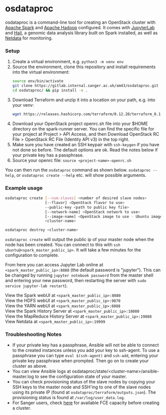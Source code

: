 # osdataproc

osdataproc is a command-line tool for creating an OpenStack cluster with [Apache Spark](https://spark.apache.org/) and [Apache Hadoop](https://hadoop.apache.org/) configured. It comes with [JupyterLab](https://jupyter.org/) and [Hail](https://hail.is), a genomic data analysis library built on Spark installed, as well as [Netdata](https://github.com/netdata/netdata) for monitoring.

### Setup

1. Create a virtual environment, e.g. `python3 -m venv env`
2. Source the environment, clone this repository and install requirements into the virtual environment:
    ```bash
    source env/bin/activate
    git clone https://gitlab.internal.sanger.ac.uk/am43/osdataproc.git
    cd osdataproc/ && pip install -e .
    ```
3. Download Terraform and unzip it into a location on your path, e.g. into your venv: 
    ```bash
    wget https://releases.hashicorp.com/terraform/0.12.20/terraform_0.12.20_linux_amd64.zip && unzip terraform_0.12.20_linux_amd64.zip -d env/bin/
    ```
3. Download your OpenStack project openrc.sh file into your $HOME directory on the spark-runner server. You can find the specific file for your project at Project > API Access, and then Download OpenStack RC File > OpenStack RC File (Identity API v3) in the top right.
4. Make sure you have created an SSH keypair with `ssh-keygen` if you have not done so before. The default options are ok. Read the notes below if your private key has a passphrase.
5. Source your openrc file: `source <project-name>-openrc.sh`

You can then run the `osdataproc` command as shown below. `osdataproc --help`, or `osdataproc create --help` etc. will show possible arguments.

### Example usage

```bash
osdataproc create [--num-slaves] <number of desired slave nodes> 
                  [--flavor] <OpenStack flavor to use>
                  --public-key <path to public key file>
                  [--network-name] <OpenStack network to use>
                  [--image-name] <OpenStack image to use - Ubuntu images only>
                  <cluster-name>

osdataproc destroy <cluster-name>
```
`osdataproc create` will output the public ip of your master node when the node has been created. You can connect to this with `ssh ubuntu@<spark_master_public_ip>`. It will take a few minutes for the configuration to complete.

From here you can access Jupyter Lab online at `<spark_master_public_ip>:8888` (the default password is "jupyter"). This can be changed by running `jupyter notebook password` from the master shell and entering your new password, then restarting the server with `sudo service jupyter-lab restart`).

View the Spark webUI at `<spark_master_public_ip>:8080`\
View the HDFS webUI at `<spark_master_public_ip>:9870`\
View the YARN webUI at `<spark_master_public_ip>:8088`\
View the Spark History Server at `<spark_master_public_ip>:18080`\
View the MapReduce History Server at `<spark_master_public_ip>:19888`\
View Netdata at `<spark_master_public_ip>:19999`

### Troubleshooting Notes

*  If your private key has a passphrase, Ansible will not be able to connect to the created instances unless you add your key to ssh-agent. To use a passphrase you can type `eval $(ssh-agent)` and `ssh-add`, entering your private key passphrase when prompted. Then go on to create your cluster as above.
*  You can view Ansible logs at osdataproc/state/\<cluster-name\>/ansible-master.log to see the configuration state of your master.
*  You can check provisioning status of the slave nodes by copying your SSH keys to the master node and SSH'ing to one of the slave nodes using its private IP (found at `osdataproc/terraform/outputs.json`). The provisioning status is found at `/var/log/user_data.log`.
*  For Sanger users, check [here](https://metrics.internal.sanger.ac.uk/dashboard/db/fce-available-capacity?refresh=5m&orgId=1) for available FCE capacity before creating a cluster.